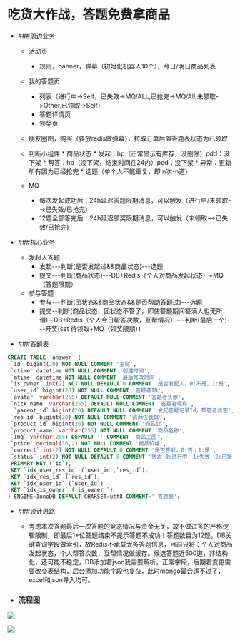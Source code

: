 # 吃货大作战，答题免费拿商品
 
* ###周边业务
   * 活动页
      * 规则，banner，弹幕（初始化机器人10个），今日/明日商品列表
   * 我的答题页
      * 列表（进行中->Self，已失效->MQ/ALL,已抢完->MQ/All,未领取->Other,已领取->Self）
      * 答题详情页
      * 领奖页

   * 朋友圈图，购买（要放redis做弹幕），拉取订单后置答题表状态为已领取
   * 判断小组件
	     * 商品状态
	       * 发起：hp（正常显示有库存，没删除）pdd：没下架
	       * 帮答：hp（没下架，结束时间在24内）pdd：没下架 
	         * 异常：更新所有团为已经抢完
	     * 选题（单个人不能重复，即 n次-n道）
   * MQ
      * 每次发起成功后：24h延迟答题限期消息，可以触发（进行中/未领取-->已失效/已抢完）
      * 12题全部答完后：24h延迟领奖限期消息，可以触发（未领取-->已失效/已抢完)   

             
* ###核心业务
   * 发起人答题 
     * 发起---判断(是否发起过&&商品状态)---选题
     * 提交---判断(商品状态)---DB+Redis（个人对商品发起状态）+MQ（答题限期）
   * 参与答题 
     * 参与---判断(团状态&&商品状态&&是否帮助答题过)---选题
     * 提交--判断(商品状态，团状态不管了，即使答题期间答满人也无所谓)--DB+Redis（个人今日帮答次数，互帮情况）---判断(最后一个)---开奖(set 待领取+MQ（领奖限期）)

* ###答题表
 ```sql
 CREATE TABLE `answer` (
  `id` bigint(20) NOT NULL COMMENT '主键',
  `ctime` datetime NOT NULL COMMENT '创建时间',
  `mtime` datetime NOT NULL COMMENT '最后修改时间',
  `is_owner` int(2) NOT NULL DEFAULT 0 COMMENT '是否发起人，0:不是，1:是',
  `user_id` bigint(20) NOT NULL COMMENT '答题者ID',
  `avatar` varchar(255) DEFAULT NULL COMMENT '答题者头像',
  `nick_name` varchar(255) DEFAULT NULL COMMENT '答题者昵称',
   `parent_id` bigint(20) DEFAULT NULL COMMENT '发起答题记录Id，帮答者非空',
  `res_id` bigint(20) NOT NULL COMMENT '资源位表ID',
  `product_id` bigint(20) NOT NULL COMMENT '商品id',
  `product_name` varchar(255) NOT NULL COMMENT '商品名称',
  `img` varchar(255) DEFAULT '' COMMENT '商品主图',
  `price` decimal(16,2) NOT NULL COMMENT '商品价格',
  `correct` int(2) NOT NULL DEFAULT 0 COMMENT '是否答对，0:否；1:是',
  `status` int(2) NOT NULL DEFAULT 0 COMMENT '状态 0:进行中，1:失效，2:已抢完  3:待领取，4:已领取',
  PRIMARY KEY (`id`),
  KEY `idx_user_res_id` (`user_id`,`res_id`),
  KEY `idx_res_id` (`res_id`),
  KEY `idx_user_id` (`user_id`)
  KEY `idx_is_owner` (`is_owner `)
) ENGINE=InnoDB DEFAULT CHARSET=utf8 COMMENT=' 答题表';
```   

* ###设计思路
   * 考虑本次答题最后一次答题的竞态情况与资金无关，故不做过多的严格逻辑限制，即最后1+位答题结束不提示答题不成功！答题数目为12题，DB关键查询字段做索引，故Redis不承载太多答题信息，目前只将：个人对商品发起状态，个人帮答次数，互帮情况做缓存。候选答题近500道，非结构化，还可能不稳定，DB添加若json我需要解析，正常字段，后期若变更需要改变表结构，后台添加功能字段也复杂，此时mongo最合适不过了，excel和json导入均可。	  

* ### 流程图
	     
![](/Users/huangfan/Desktop/work/发起.png)  

      
![](/Users/huangfan/Desktop/work/参与.png) 
		       	       
		       
		       
		       
		       
		       
		       
		       	  